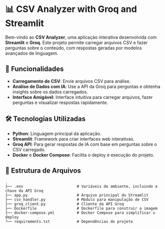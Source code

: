 # 📊 CSV Analyzer with Groq and Streamlit

Bem-vindo ao **CSV Analyzer**, uma aplicação interativa desenvolvida com **Streamlit** e **Groq**. Este projeto permite carregar arquivos CSV e fazer perguntas sobre o conteúdo, com respostas geradas por modelos avançados de linguagem.

## 🚀 Funcionalidades

- **Carregamento de CSV**: Envie arquivos CSV para análise.
- **Análise de Dados com IA**: Use a API da Groq para perguntas e obtenha insights sobre os dados carregados.
- **Interface Amigável**: Interface intuitiva para carregar arquivos, fazer perguntas e visualizar respostas rapidamente.

## 🛠️ Tecnologias Utilizadas

- **Python**: Linguagem principal da aplicação.
- **Streamlit**: Framework para criar interfaces web interativas.
- **Groq API**: Para gerar respostas de IA com base em perguntas sobre o CSV carregado.
- **Docker** e **Docker Compose**: Facilita o deploy e execução do projeto.

## 📂 Estrutura de Arquivos

```plaintext
.
├── .env                        # Variáveis de ambiente, incluindo a chave da API Groq
├── app.py                      # Arquivo principal do Streamlit
├── csv_handler.py              # Módulo para manipulação de CSV
├── groq_client.py              # Cliente da API Groq
├── Dockerfile                  # Dockerfile para construir a imagem
├── docker-compose.yml          # Docker Compose para simplificar o deploy
└── requirements.txt            # Dependências do projeto
